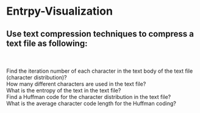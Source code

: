 # Entrpy-Visualization

<h2>Use text compression techniques to compress a text file as following:</h2> </br></br>
Find the iteration number of each character in the text body of the text file (character distribution)? </br>
How many different characters are used in the text file? </br>
What is the entropy of the text in the text file? </br>
Find a Huffman code for the character distribution in the text file? </br>
What is the average character code length for the Huffman coding? </br>
